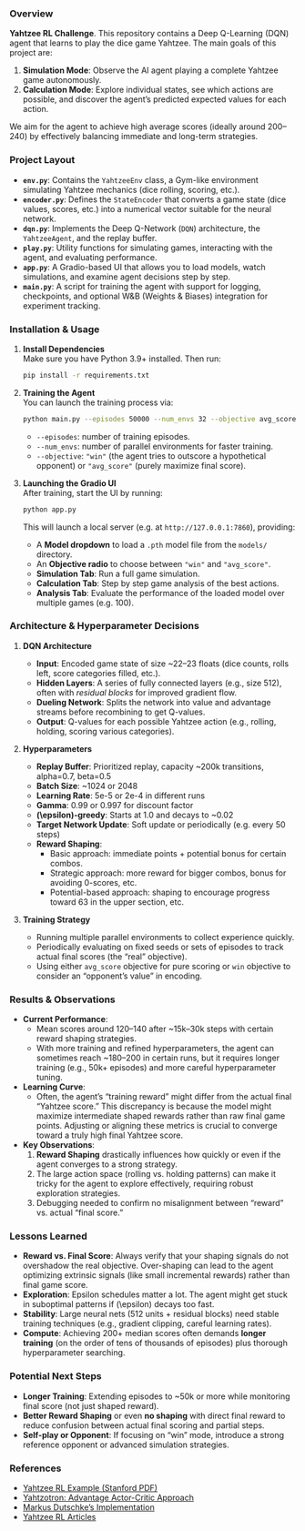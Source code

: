 ### Overview

**Yahtzee RL Challenge**. This repository contains a Deep Q-Learning (DQN) agent that learns to play the dice game Yahtzee. The main goals of this project are:
1. **Simulation Mode**: Observe the AI agent playing a complete Yahtzee game autonomously.
2. **Calculation Mode**: Explore individual states, see which actions are possible, and discover the agent’s predicted expected values for each action.

We aim for the agent to achieve high average scores (ideally around 200–240) by effectively balancing immediate and long-term strategies.

### Project Layout

- **`env.py`**: Contains the `YahtzeeEnv` class, a Gym-like environment simulating Yahtzee mechanics (dice rolling, scoring, etc.).
- **`encoder.py`**: Defines the `StateEncoder` that converts a game state (dice values, scores, etc.) into a numerical vector suitable for the neural network.
- **`dqn.py`**: Implements the Deep Q-Network (`DQN`) architecture, the `YahtzeeAgent`, and the replay buffer.
- **`play.py`**: Utility functions for simulating games, interacting with the agent, and evaluating performance.
- **`app.py`**: A Gradio-based UI that allows you to load models, watch simulations, and examine agent decisions step by step.
- **`main.py`**: A script for training the agent with support for logging, checkpoints, and optional W&B (Weights & Biases) integration for experiment tracking.

### Installation & Usage

1. **Install Dependencies**  
   Make sure you have Python 3.9+ installed. Then run:
   ```bash
   pip install -r requirements.txt
   ```
   
2. **Training the Agent**  
   You can launch the training process via:
   ```bash
   python main.py --episodes 50000 --num_envs 32 --objective avg_score
   ```
   - `--episodes`: number of training episodes.
   - `--num_envs`: number of parallel environments for faster training.
   - `--objective`: `"win"` (the agent tries to outscore a hypothetical opponent) or `"avg_score"` (purely maximize final score).

3. **Launching the Gradio UI**  
   After training, start the UI by running:
   ```bash
   python app.py
   ```
   This will launch a local server (e.g. at `http://127.0.0.1:7860`), providing:
   - A **Model dropdown** to load a `.pth` model file from the `models/` directory.
   - An **Objective radio** to choose between `"win"` and `"avg_score"`.
   - **Simulation Tab**: Run a full game simulation.
   - **Calculation Tab**: Step by step game analysis of the best actions.
   - **Analysis Tab**: Evaluate the performance of the loaded model over multiple games (e.g. 100).

### Architecture & Hyperparameter Decisions

1. **DQN Architecture**  
   - **Input**: Encoded game state of size ~22–23 floats (dice counts, rolls left, score categories filled, etc.).
   - **Hidden Layers**: A series of fully connected layers (e.g., size 512), often with *residual blocks* for improved gradient flow.
   - **Dueling Network**: Splits the network into value and advantage streams before recombining to get Q-values.
   - **Output**: Q-values for each possible Yahtzee action (e.g., rolling, holding, scoring various categories).

2. **Hyperparameters**  
   - **Replay Buffer**: Prioritized replay, capacity ~200k transitions, alpha=0.7, beta=0.5
   - **Batch Size**: ~1024 or 2048
   - **Learning Rate**: 5e-5 or 2e-4 in different runs
   - **Gamma**: 0.99 or 0.997 for discount factor
   - **\(\epsilon\)-greedy**: Starts at 1.0 and decays to ~0.02
   - **Target Network Update**: Soft update or periodically (e.g. every 50 steps)
   - **Reward Shaping**:
     - Basic approach: immediate points + potential bonus for certain combos.
     - Strategic approach: more reward for bigger combos, bonus for avoiding 0-scores, etc.
     - Potential-based approach: shaping to encourage progress toward 63 in the upper section, etc.

3. **Training Strategy**  
   - Running multiple parallel environments to collect experience quickly.
   - Periodically evaluating on fixed seeds or sets of episodes to track actual final scores (the “real” objective).
   - Using either `avg_score` objective for pure scoring or `win` objective to consider an “opponent’s value” in encoding.

### Results & Observations

- **Current Performance**:  
  - Mean scores around 120–140 after ~15k–30k steps with certain reward shaping strategies.
  - With more training and refined hyperparameters, the agent can sometimes reach ~180–200 in certain runs, but it requires longer training (e.g., 50k+ episodes) and more careful hyperparameter tuning.
- **Learning Curve**:  
  - Often, the agent’s “training reward” might differ from the actual final “Yahtzee score.” This discrepancy is because the model might maximize intermediate shaped rewards rather than raw final game points. Adjusting or aligning these metrics is crucial to converge toward a truly high final Yahtzee score.
- **Key Observations**:
  1. **Reward Shaping** drastically influences how quickly or even if the agent converges to a strong strategy.
  2. The large action space (rolling vs. holding patterns) can make it tricky for the agent to explore effectively, requiring robust exploration strategies.
  3. Debugging needed to confirm no misalignment between “reward” vs. actual “final score.”

### Lessons Learned

- **Reward vs. Final Score**: Always verify that your shaping signals do not overshadow the real objective. Over-shaping can lead to the agent optimizing extrinsic signals (like small incremental rewards) rather than final game score.
- **Exploration**: Epsilon schedules matter a lot. The agent might get stuck in suboptimal patterns if \(\epsilon\) decays too fast.
- **Stability**: Large neural nets (512 units + residual blocks) need stable training techniques (e.g., gradient clipping, careful learning rates).
- **Compute**: Achieving 200+ median scores often demands **longer training** (on the order of tens of thousands of episodes) plus thorough hyperparameter searching.

### Potential Next Steps

- **Longer Training**: Extending episodes to ~50k or more while monitoring final score (not just shaped reward).
- **Better Reward Shaping** or even **no shaping** with direct final reward to reduce confusion between actual final scoring and partial steps.
- **Self-play or Opponent**: If focusing on “win” mode, introduce a strong reference opponent or advanced simulation strategies.

### References
- [Yahtzee RL Example (Stanford PDF)](https://web.stanford.edu/class/aa228/reports/2018/final75.pdf)
- [Yahtzotron: Advantage Actor-Critic Approach](https://dionhaefner.github.io/2021/04/yahtzotron-learning-to-play-yahtzee-with-advantage-actor-critic/)
- [Markus Dutschke’s Implementation](https://github.com/markusdutschke/yahtzee)
- [Yahtzee RL Articles](https://www.yahtzeemanifesto.com/reinforcement-learning-yahtzee.php)
